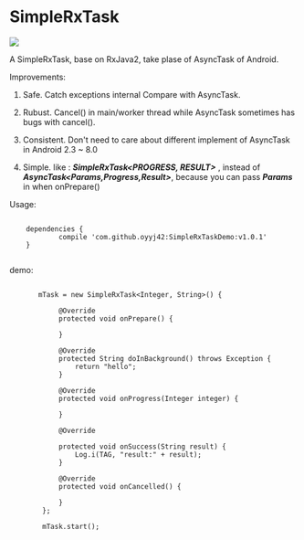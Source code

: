 # SimpleRxTask

[![](https://jitpack.io/v/oyyj42/SimpleRxTaskDemo.svg)](https://jitpack.io/#oyyj42/SimpleRxTaskDemo)


A SimpleRxTask, base on RxJava2, take plase of AsyncTask of Android.

Improvements: 

1. Safe. Catch exceptions internal Compare with AsyncTask.

2. Rubust. Cancel() in main/worker thread while AsyncTask sometimes has bugs with cancel().

3. Consistent. Don't need to care about different implement of AsyncTask in  Android 2.3 ~ 8.0

4. Simple. like : ***SimpleRxTask<PROGRESS, RESULT>*** , instead of ***AsyncTask<Params,Progress,Result>***, because you can 
pass ***Params*** in when onPrepare()


Usage:

```

	dependencies {
	        compile 'com.github.oyyj42:SimpleRxTaskDemo:v1.0.1'
	}
	
```

demo:

```

       mTask = new SimpleRxTask<Integer, String>() {

            @Override
            protected void onPrepare() {

            }

            @Override
            protected String doInBackground() throws Exception {
                return "hello";
            }

            @Override
            protected void onProgress(Integer integer) {
  
            }

            @Override

            protected void onSuccess(String result) {
                Log.i(TAG, "result:" + result);
            }

            @Override
            protected void onCancelled() {
   
            }
        };

        mTask.start();
```
